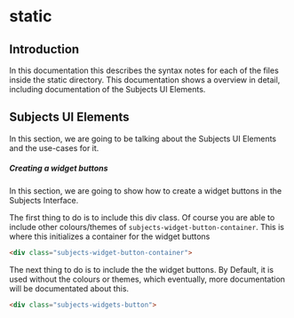 # static

## Introduction

In this documentation this describes the syntax notes for each of the files inside the static directory.  This documentation shows a overview in detail, including documentation of the Subjects UI Elements. 

## Subjects UI Elements

In this section, we are going to be talking about the Subjects UI Elements and the use-cases for it. 

##### Creating a widget buttons

In this section, we are going to show how to create a widget buttons in the Subjects Interface.  

The first thing to do is to include this div class. Of course you are able to include other colours/themes of `subjects-widget-button-container`.  This is where this initializes a container for the widget buttons

```html
<div class="subjects-widget-button-container">
```

The next thing to do is to include the the widget buttons. By Default, it is used without the colours or themes, which eventually, more documentation will be documentated about this. 

```html
<div class="subjects-widgets-button">
```